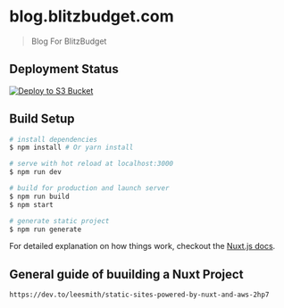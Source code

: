 # blog.blitzbudget.com

> Blog For BlitzBudget

## Deployment Status

[![Deploy to S3 Bucket](https://github.com/BlitzBudget/blog.blitzbudget.com/actions/workflows/deploy.yml/badge.svg)](https://github.com/BlitzBudget/blog.blitzbudget.com/actions/workflows/deploy.yml)

## Build Setup

``` bash
# install dependencies
$ npm install # Or yarn install

# serve with hot reload at localhost:3000
$ npm run dev

# build for production and launch server
$ npm run build
$ npm start

# generate static project
$ npm run generate
```

For detailed explanation on how things work, checkout the [Nuxt.js docs](https://github.com/nuxt/nuxt.js).

## General guide of buuilding a Nuxt Project

`https://dev.to/leesmith/static-sites-powered-by-nuxt-and-aws-2hp7`

